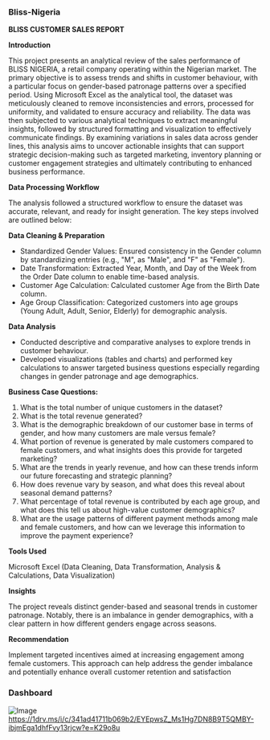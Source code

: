 
### Bliss-Nigeria

**BLISS CUSTOMER SALES REPORT**

**Introduction**

This project presents an analytical review of the sales performance of BLISS NIGERIA, a retail company operating within the Nigerian market. The primary objective is to assess trends and shifts in customer behaviour, with a particular focus on gender-based patronage patterns over a specified period.
Using Microsoft Excel as the analytical tool, the dataset was meticulously cleaned to remove inconsistencies and errors, processed for uniformity, and validated to ensure accuracy and reliability. The data was then subjected to various analytical techniques to extract meaningful insights, followed by structured formatting and visualization to effectively communicate findings.
By examining variations in sales data across gender lines, this analysis aims to uncover actionable insights that can support strategic decision-making such as targeted marketing, inventory planning or customer engagement strategies and ultimately contributing to enhanced business performance.

**Data Processing Workflow**

The analysis followed a structured workflow to ensure the dataset was accurate, relevant, and ready for insight generation. The key steps involved are outlined below:

**Data Cleaning & Preparation**
- Standardized Gender Values: Ensured consistency in the Gender column by standardizing entries (e.g., "M", as "Male", and "F" as "Female").
- Date Transformation: Extracted Year, Month, and Day of the Week from the Order Date column to enable time-based analysis.
- Customer Age Calculation: Calculated customer Age from the Birth Date column.
- Age Group Classification: Categorized customers into age groups (Young Adult, Adult, Senior, Elderly) for demographic analysis.
  
**Data Analysis**
- Conducted descriptive and comparative analyses to explore trends in customer behaviour.
- Developed visualizations (tables and charts) and performed key calculations to answer targeted business questions especially regarding changes in gender patronage and age demographics.

 **Business Case Questions:**
1.	What is the total number of unique customers in the dataset? 
2.	What is the total revenue generated? 
3.	What is the demographic breakdown of our customer base in terms of gender, and how many customers are male versus female? 
4.	What portion of revenue is generated by male customers compared to female customers, and what insights does this provide for targeted marketing? 
5.	What are the trends in yearly revenue, and how can these trends inform our future forecasting and strategic planning? 
6.	How does revenue vary by season, and what does this reveal about seasonal demand patterns? 
7.	What percentage of total revenue is contributed by each age group, and what does this tell us about high-value customer demographics? 
8.	What are the usage patterns of different payment methods among male and female customers, and how can we leverage this information to improve the payment experience? 

**Tools Used**

 Microsoft Excel (Data Cleaning, Data Transformation, Analysis & Calculations, Data Visualization)

**Insights**

The project reveals distinct gender-based and seasonal trends in customer patronage. Notably, there is an imbalance in gender demographics, with a clear pattern in how different genders engage across seasons.

**Recommendation**

Implement targeted incentives aimed at increasing engagement among female customers. This approach can help address the gender imbalance and potentially enhance overall customer retention and satisfaction

### Dashboard

![Image](https://github.com/user-attachments/assets/3bd0bb12-e37a-4b64-8f79-98b1f7e8b8e2) 
https://1drv.ms/i/c/341ad41711b069b2/EYEpwsZ_Ms1Hg7DN8B9T5QMBY-ibjmEga1dhfFvy13rjcw?e=K29o8u



